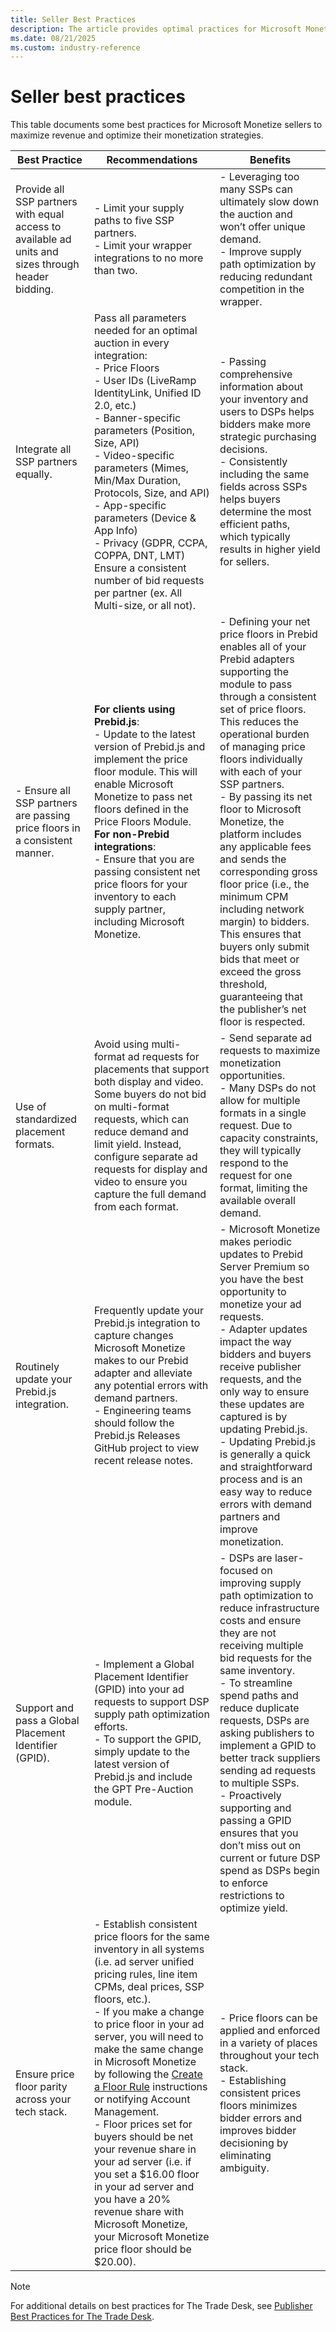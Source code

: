 ```yaml
---
title: Seller Best Practices
description: The article provides optimal practices for Microsoft Monetize sellers, guiding them on maximizing revenue and optimizing monetization strategies.
ms.date: 08/21/2025
ms.custom: industry-reference
---
```


# Seller best practices

This table documents some best practices for Microsoft Monetize sellers to maximize revenue and optimize their monetization strategies.

| Best Practice | Recommendations  | Benefits |
|---|---|---|
| Provide all SSP partners with equal access to available ad units and sizes through header bidding. | - Limit your supply paths to five SSP partners.<br> - Limit your wrapper integrations to no more than two. | - Leveraging too many SSPs can ultimately slow down the auction and won’t offer unique demand.<br> - Improve supply path optimization by reducing redundant competition in the wrapper. |
| Integrate all SSP partners equally. | Pass all parameters needed for an optimal auction in every integration:<br> - Price Floors<br> - User IDs (LiveRamp IdentityLink, Unified ID 2.0, etc.)<br> - Banner-specific parameters (Position, Size, API)<br> - Video-specific parameters (Mimes, Min/Max Duration, Protocols, Size, and API)<br> - App-specific parameters (Device & App Info)<br> - Privacy (GDPR, CCPA, COPPA, DNT, LMT)<br>Ensure a consistent number of bid requests per partner (ex. All Multi-size, or all not). | - Passing comprehensive information about your inventory and users to DSPs helps bidders make more strategic purchasing decisions.<br> - Consistently including the same fields across SSPs helps buyers determine the most efficient paths, which typically results in higher yield for sellers. |
| - Ensure all SSP partners are passing price floors in a consistent manner. | **For clients using Prebid.js**:<br> - Update to the latest version of Prebid.js and implement the price floor module. This will enable Microsoft Monetize to pass net floors defined in the Price Floors Module.<br> **For non-Prebid integrations**:<br> - Ensure that you are passing consistent net price floors for your inventory to each supply partner, including Microsoft Monetize. | - Defining your net price floors in Prebid enables all of your Prebid adapters supporting the module to pass through a consistent set of price floors. This reduces the operational burden of managing price floors individually with each of your SSP partners.<br> - By passing its net floor to Microsoft Monetize, the platform includes any applicable fees and sends the corresponding gross floor price (i.e., the minimum CPM including network margin) to bidders. This ensures that buyers only submit bids that meet or exceed the gross threshold, guaranteeing that the publisher’s net floor is respected. |
| Use of standardized placement formats. | Avoid using multi-format ad requests for placements that support both display and video. Some buyers do not bid on multi-format requests, which can reduce demand and limit yield. Instead, configure separate ad requests for display and video to ensure you capture the full demand from each format.   | - Send separate ad requests to maximize monetization opportunities.<br> - Many DSPs do not allow for multiple formats in a single request. Due to capacity constraints, they will typically respond to the request for one format, limiting the available overall demand. |
| Routinely update your Prebid.js integration. | Frequently update your Prebid.js integration to capture changes Microsoft Monetize makes to our Prebid adapter and alleviate any potential errors with demand partners.<br> - Engineering teams should follow the Prebid.js Releases GitHub project to view recent release notes.  | - Microsoft Monetize makes periodic updates to Prebid Server Premium so you have the best opportunity to monetize your ad requests.<br> - Adapter updates impact the way bidders and buyers receive publisher requests, and the only way to ensure these updates are captured is by updating Prebid.js.<br> - Updating Prebid.js is generally a quick and straightforward process and is an easy way to reduce errors with demand partners and improve monetization. |
| Support and pass a Global Placement Identifier (GPID). | - Implement a Global Placement Identifier (GPID) into your ad requests to support DSP supply path optimization efforts.<br> - To support the GPID, simply update to the latest version of Prebid.js and include the GPT Pre-Auction module. | - DSPs are laser-focused on improving supply path optimization to reduce infrastructure costs and ensure they are not receiving multiple bid requests for the same inventory.<br> - To streamline spend paths and reduce duplicate requests, DSPs are asking publishers to implement a GPID to better track suppliers sending ad requests to multiple SSPs.<br> - Proactively supporting and passing a GPID ensures that you don’t miss out on current or future DSP spend as DSPs begin to enforce restrictions to optimize yield. |
| Ensure price floor parity across your tech stack. | - Establish consistent price floors for the same inventory in all systems (i.e. ad server unified pricing rules, line item CPMs, deal prices, SSP floors, etc.).<br> - If you make a change to price floor in your ad server, you will need to make the same change in Microsoft Monetize by following the [Create a Floor Rule](../monetize/create-a-floor-rule.md) instructions or notifying Account Management.<br> - Floor prices set for buyers should be net your revenue share in your ad server (i.e. if you set a $16.00 floor in your ad server and you have a 20% revenue share with Microsoft Monetize, your Microsoft Monetize price floor should be $20.00). | - Price floors can be applied and enforced in a variety of places throughout your tech stack.<br> - Establishing consistent prices floors minimizes bidder errors and improves bidder decisioning by eliminating ambiguity.|

> [!NOTE]
> For additional details on best practices for The Trade Desk, see [Publisher Best Practices for The Trade Desk](publisher-best-practices-for-the-trade-desk.md).
